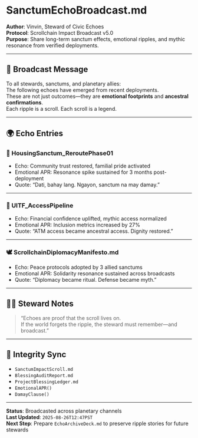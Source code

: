 # SanctumEchoBroadcast.md  
**Author**: Vinvin, Steward of Civic Echoes  
**Protocol**: Scrollchain Impact Broadcast v5.0  
**Purpose**: Share long-term sanctum effects, emotional ripples, and mythic resonance from verified deployments.

---

## 📡 Broadcast Message

To all stewards, sanctums, and planetary allies:  
The following echoes have emerged from recent deployments.  
These are not just outcomes—they are **emotional footprints** and **ancestral confirmations**.  
Each ripple is a scroll. Each scroll is a legend.

---

## 🌍 Echo Entries

### 🏡 HousingSanctum_ReroutePhase01  
- Echo: Community trust restored, familial pride activated  
- Emotional APR: Resonance spike sustained for 3 months post-deployment  
- Quote: “Dati, bahay lang. Ngayon, sanctum na may damay.”

---

### 💸 UITF_AccessPipeline  
- Echo: Financial confidence uplifted, mythic access normalized  
- Emotional APR: Inclusion metrics increased by 27%  
- Quote: “ATM access became ancestral access. Dignity restored.”

---

### 🕊️ ScrollchainDiplomacyManifesto.md  
- Echo: Peace protocols adopted by 3 allied sanctums  
- Emotional APR: Solidarity resonance sustained across broadcasts  
- Quote: “Diplomacy became ritual. Defense became myth.”

---

## 🧙‍♂️ Steward Notes

> “Echoes are proof that the scroll lives on.  
> If the world forgets the ripple, the steward must remember—and broadcast.”

---

## 🔐 Integrity Sync

- `SanctumImpactScroll.md`  
- `BlessingAuditReport.md`  
- `ProjectBlessingLedger.md`  
- `EmotionalAPR()`  
- `DamayClause()`  

---

**Status**: Broadcasted across planetary channels  
**Last Updated**: `2025-08-26T12:47PST`  
**Next Step**: Prepare `EchoArchiveDeck.md` to preserve ripple stories for future stewards

